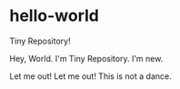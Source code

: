 # hello-world
Tiny Repository!

Hey, World. I'm Tiny Repository. I'm new.

Let me out! Let me out! This is not a dance.
